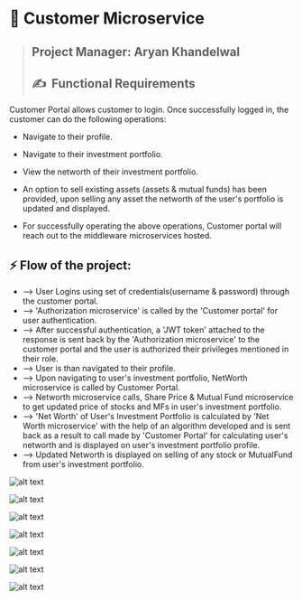 # 👣 **Customer Microservice**

>## **Project Manager: Aryan Khandelwal**
>## ✍&nbsp; Functional Requirements

Customer Portal allows customer to login. Once successfully logged in, the customer can do the following operations:

- Navigate to their profile.

- Navigate to their investment portfolio.

- View the networth of their investment portfolio.

- An option to sell existing assets (assets & mutual funds) has been provided, upon selling any asset the networth of the user's portfolio is updated and displayed.

- For successfully operating the above operations, Customer portal will reach out to the middleware microservices hosted.

 ## ⚡ Flow of the project:
 
 - --> User Logins using set of credentials(username & password) through the customer portal. 
 - --> 'Authorization microservice' is called by the 'Customer portal' for user authentication.
 - --> After successful authentication, a 'JWT token' attached to the response is sent back by the 'Authorization microservice' to the customer portal and the user is authorized their privileges mentioned in their role.
 - --> User is than navigated to their profile. 
 - --> Upon navigating to user's investment portfolio, NetWorth microservice is called by Customer Portal. 
 - --> Networth microservice calls, Share Price & Mutual Fund microservice to get updated price of stocks and MFs in user's investment portfolio. 
 - --> 'Net Worth' of User's Investment Portfolio is calculated by 'Net Worth microservice' with the help of an algorithm developed and is sent back as a result to call made by 'Customer Portal' for calculating user's networth and is displayed on user's investment portfolio profile.
 - --> Updated Networth is displayed on selling of any stock or MutualFund from user's investment portfolio.

![alt text](<https://github.com/ryan3142/PortfolioManagement/blob/main/Portfolio%20Management%20-%20Customer%20Portal/CustomerPortal/Screenshots/Screenshot%20(793).png>)

![alt text](<https://github.com/ryan3142/PortfolioManagement/blob/main/Portfolio%20Management%20-%20Customer%20Portal/CustomerPortal/Screenshots/Screenshot%20(794).png>)

![alt text](<https://github.com/ryan3142/PortfolioManagement/blob/main/Portfolio%20Management%20-%20Customer%20Portal/CustomerPortal/Screenshots/Screenshot%20(795).png>)

![alt text](<https://github.com/ryan3142/PortfolioManagement/blob/main/Portfolio%20Management%20-%20Customer%20Portal/CustomerPortal/Screenshots/Screenshot%20(796).png>)

![alt text](<https://github.com/ryan3142/PortfolioManagement/blob/main/Portfolio%20Management%20-%20Customer%20Portal/CustomerPortal/Screenshots/Screenshot%20(797).png>)

![alt text](<https://github.com/ryan3142/PortfolioManagement/blob/main/Portfolio%20Management%20-%20Customer%20Portal/CustomerPortal/Screenshots/Screenshot%20(798).png>)

![alt text](<https://github.com/ryan3142/PortfolioManagement/blob/main/Portfolio%20Management%20-%20Customer%20Portal/CustomerPortal/Screenshots/Screenshot%20(799).png>)
